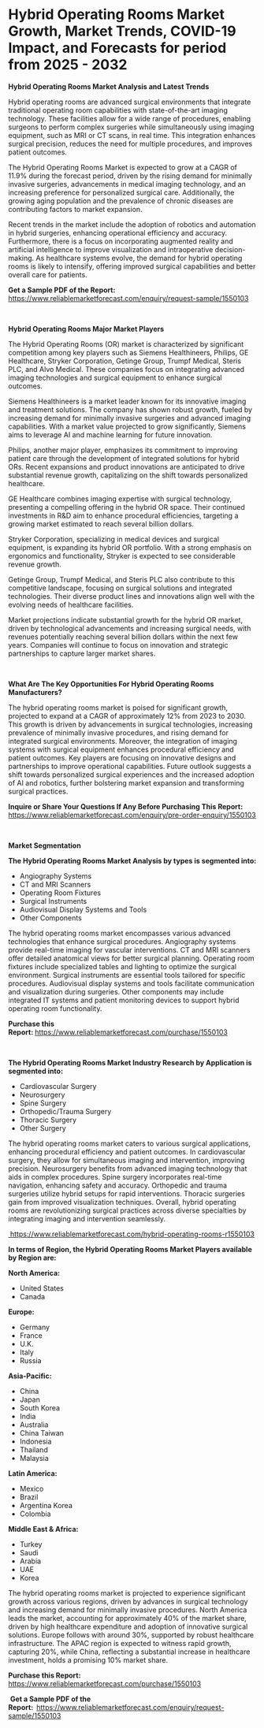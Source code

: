 <p><h1>Hybrid Operating Rooms Market Growth, Market Trends, COVID-19 Impact, and Forecasts for period from 2025 - 2032</h1></p><p><strong>Hybrid Operating Rooms Market Analysis and Latest Trends</strong></p>
<p><p>Hybrid operating rooms are advanced surgical environments that integrate traditional operating room capabilities with state-of-the-art imaging technology. These facilities allow for a wide range of procedures, enabling surgeons to perform complex surgeries while simultaneously using imaging equipment, such as MRI or CT scans, in real time. This integration enhances surgical precision, reduces the need for multiple procedures, and improves patient outcomes.</p><p>The Hybrid Operating Rooms Market is expected to grow at a CAGR of 11.9% during the forecast period, driven by the rising demand for minimally invasive surgeries, advancements in medical imaging technology, and an increasing preference for personalized surgical care. Additionally, the growing aging population and the prevalence of chronic diseases are contributing factors to market expansion.</p><p>Recent trends in the market include the adoption of robotics and automation in hybrid surgeries, enhancing operational efficiency and accuracy. Furthermore, there is a focus on incorporating augmented reality and artificial intelligence to improve visualization and intraoperative decision-making. As healthcare systems evolve, the demand for hybrid operating rooms is likely to intensify, offering improved surgical capabilities and better overall care for patients.</p></p>
<p><strong>Get a Sample PDF of the Report:&nbsp;</strong> <a href="https://www.reliablemarketforecast.com/enquiry/request-sample/1550103?utm_campaign=3533&utm_medium=2&utm_source=Github&utm_content=ia&utm_term=12042025&utm_id=hybrid-operating-rooms">https://www.reliablemarketforecast.com/enquiry/request-sample/1550103</a></p>
<p>&nbsp;</p>
<p><strong>Hybrid Operating Rooms Major Market Players</strong></p>
<p><p>The Hybrid Operating Rooms (OR) market is characterized by significant competition among key players such as Siemens Healthineers, Philips, GE Healthcare, Stryker Corporation, Getinge Group, Trumpf Medical, Steris PLC, and Alvo Medical. These companies focus on integrating advanced imaging technologies and surgical equipment to enhance surgical outcomes.</p><p>Siemens Healthineers is a market leader known for its innovative imaging and treatment solutions. The company has shown robust growth, fueled by increasing demand for minimally invasive surgeries and advanced imaging capabilities. With a market value projected to grow significantly, Siemens aims to leverage AI and machine learning for future innovation.</p><p>Philips, another major player, emphasizes its commitment to improving patient care through the development of integrated solutions for hybrid ORs. Recent expansions and product innovations are anticipated to drive substantial revenue growth, capitalizing on the shift towards personalized healthcare.</p><p>GE Healthcare combines imaging expertise with surgical technology, presenting a compelling offering in the hybrid OR space. Their continued investments in R&D aim to enhance procedural efficiencies, targeting a growing market estimated to reach several billion dollars.</p><p>Stryker Corporation, specializing in medical devices and surgical equipment, is expanding its hybrid OR portfolio. With a strong emphasis on ergonomics and functionality, Stryker is expected to see considerable revenue growth.</p><p>Getinge Group, Trumpf Medical, and Steris PLC also contribute to this competitive landscape, focusing on surgical solutions and integrated technologies. Their diverse product lines and innovations align well with the evolving needs of healthcare facilities.</p><p>Market projections indicate substantial growth for the hybrid OR market, driven by technological advancements and increasing surgical needs, with revenues potentially reaching several billion dollars within the next few years. Companies will continue to focus on innovation and strategic partnerships to capture larger market shares.</p></p>
<p>&nbsp;</p>
<p><strong>What Are The Key Opportunities For Hybrid Operating Rooms Manufacturers?</strong></p>
<p><p>The hybrid operating rooms market is poised for significant growth, projected to expand at a CAGR of approximately 12% from 2023 to 2030. This growth is driven by advancements in surgical technologies, increasing prevalence of minimally invasive procedures, and rising demand for integrated surgical environments. Moreover, the integration of imaging systems with surgical equipment enhances procedural efficiency and patient outcomes. Key players are focusing on innovative designs and partnerships to improve operational capabilities. Future outlook suggests a shift towards personalized surgical experiences and the increased adoption of AI and robotics, further bolstering market expansion and transforming surgical practices.</p></p>
<p><strong>Inquire or Share Your Questions If Any Before Purchasing This Report:</strong> <a href="https://www.reliablemarketforecast.com/enquiry/pre-order-enquiry/1550103?utm_campaign=3533&utm_medium=2&utm_source=Github&utm_content=ia&utm_term=12042025&utm_id=hybrid-operating-rooms">https://www.reliablemarketforecast.com/enquiry/pre-order-enquiry/1550103</a></p>
<p>&nbsp;</p>
<p><strong>Market Segmentation</strong></p>
<p><strong>The Hybrid Operating Rooms Market Analysis by types is segmented into:</strong></p>
<p><ul><li>Angiography Systems</li><li>CT and MRI Scanners</li><li>Operating Room Fixtures</li><li>Surgical Instruments</li><li>Audiovisual Display Systems and Tools</li><li>Other Components</li></ul></p>
<p><p>The hybrid operating rooms market encompasses various advanced technologies that enhance surgical procedures. Angiography systems provide real-time imaging for vascular interventions. CT and MRI scanners offer detailed anatomical views for better surgical planning. Operating room fixtures include specialized tables and lighting to optimize the surgical environment. Surgical instruments are essential tools tailored for specific procedures. Audiovisual display systems and tools facilitate communication and visualization during surgeries. Other components may include integrated IT systems and patient monitoring devices to support hybrid operating room functionality.</p></p>
<p><strong>Purchase this Report:&nbsp;</strong><a href="https://www.reliablemarketforecast.com/purchase/1550103?utm_campaign=3533&utm_medium=2&utm_source=Github&utm_content=ia&utm_term=12042025&utm_id=hybrid-operating-rooms">https://www.reliablemarketforecast.com/purchase/1550103</a></p>
<p>&nbsp;</p>
<p><strong>The Hybrid Operating Rooms Market Industry Research by Application is segmented into:</strong></p>
<p><ul><li>Cardiovascular Surgery</li><li>Neurosurgery</li><li>Spine Surgery</li><li>Orthopedic/Trauma Surgery</li><li>Thoracic Surgery</li><li>Other Surgery</li></ul></p>
<p><p>The hybrid operating rooms market caters to various surgical applications, enhancing procedural efficiency and patient outcomes. In cardiovascular surgery, they allow for simultaneous imaging and intervention, improving precision. Neurosurgery benefits from advanced imaging technology that aids in complex procedures. Spine surgery incorporates real-time navigation, enhancing safety and accuracy. Orthopedic and trauma surgeries utilize hybrid setups for rapid interventions. Thoracic surgeries gain from improved visualization techniques. Overall, hybrid operating rooms are revolutionizing surgical practices across diverse specialties by integrating imaging and intervention seamlessly.</p></p>
<p><a href="https://www.reliablemarketforecast.com/hybrid-operating-rooms-r1550103?utm_campaign=3533&utm_medium=2&utm_source=Github&utm_content=ia&utm_term=12042025&utm_id=hybrid-operating-rooms">&nbsp;https://www.reliablemarketforecast.com/hybrid-operating-rooms-r1550103</a></p>
<p><strong>In terms of Region, the Hybrid Operating Rooms Market Players available by Region are:</strong></p>
<p>
    <p> <strong> North America: </strong>
        <ul>
            <li>United States</li>
            <li>Canada</li>
        </ul>
        </p> 
    <p> <strong> Europe: </strong>
        <ul>
            <li>Germany</li>
            <li>France</li>
            <li>U.K.</li>
            <li>Italy</li>
            <li>Russia</li>
        </ul>
        </p> 
    <p> <strong> Asia-Pacific: </strong>
        <ul>
            <li>China</li>
            <li>Japan</li>
            <li>South Korea</li>
            <li>India</li>
            <li>Australia</li>
            <li>China Taiwan</li>
            <li>Indonesia</li>
            <li>Thailand</li>
            <li>Malaysia</li>
        </ul>
        </p> 
    <p> <strong> Latin America: </strong>
        <ul>
            <li>Mexico</li>
            <li>Brazil</li>
            <li>Argentina Korea</li>
            <li>Colombia</li>
        </ul>
        </p> 
    <p> <strong> Middle East & Africa: </strong>
        <ul>
            <li>Turkey</li>
            <li>Saudi</li>
            <li>Arabia</li>
            <li>UAE</li>
            <li>Korea</li>
        </ul>
    </p>
    </p>
<p><p>The hybrid operating rooms market is projected to experience significant growth across various regions, driven by advances in surgical technology and increasing demand for minimally invasive procedures. North America leads the market, accounting for approximately 40% of the market share, driven by high healthcare expenditure and adoption of innovative surgical solutions. Europe follows with around 30%, supported by robust healthcare infrastructure. The APAC region is expected to witness rapid growth, capturing 20%, while China, reflecting a substantial increase in healthcare investment, holds a promising 10% market share.</p></p>
<p><strong>Purchase this Report: </strong><a href="https://www.reliablemarketforecast.com/purchase/1550103?utm_campaign=3533&utm_medium=2&utm_source=Github&utm_content=ia&utm_term=12042025&utm_id=hybrid-operating-rooms">https://www.reliablemarketforecast.com/purchase/1550103</a></p>
<p>&nbsp;<strong>Get a Sample PDF of the Report:&nbsp;&nbsp;</strong><a href="https://www.reliablemarketforecast.com/enquiry/request-sample/1550103?utm_campaign=3533&utm_medium=2&utm_source=Github&utm_content=ia&utm_term=12042025&utm_id=hybrid-operating-rooms">https://www.reliablemarketforecast.com/enquiry/request-sample/1550103</a></p>
<p><strong></strong></p>
<p><p></p><p></p><p></p></p>